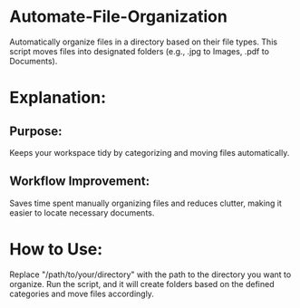 # Automate-File-Organization
Automatically organize files in a directory based on their file types. This script moves files into designated folders (e.g., .jpg to Images, .pdf to Documents).

# Explanation:
## Purpose: 
Keeps your workspace tidy by categorizing and moving files automatically.
## Workflow Improvement: 
Saves time spent manually organizing files and reduces clutter, making it easier to locate necessary documents.

# How to Use:
Replace "/path/to/your/directory" with the path to the directory you want to organize.
Run the script, and it will create folders based on the defined categories and move files accordingly.
